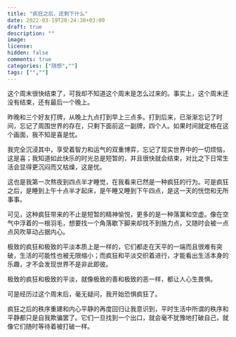```yaml
---
title: "疯狂之后，还剩下什么"
date: 2022-03-19T20:24:38+03:00
draft: true
description: ""
image: 
license: 
hidden: false
comments: true
categories: ["随想",""]
tags: ["",""]
---
```


这个周末很快结束了，可我却不知道这个周末是怎么过来的。事实上，这个周末还没有结束，还有最后一个晚上。

昨晚和三个好友打牌，从晚上九点打到早上三点多。打到后来，已渐渐忘记了时间，忘记了周围世界的存在，只剩下面前这一副牌，四个人。如果时间就定格在这个画面，我不知是喜是忧。

我完全沉浸其中，享受着智力和运气的双重博弈，忘记了现实世界中的一切烦恼，这是喜；我知道如此快乐的时光总是短暂的，并且很快就会结束，对比之下日常生活会显得更沉闷而又枯燥，这是忧。

这也是我第一次熬夜到四点半才睡觉，在我看来已然是一种疯狂的行为。可是疯狂之后，是睡到上午十点半才起床，是午睡又睡到下午四点，是这一天的恍惚和无所事事。

可见，这种疯狂带来的不止是短暂的精神愉悦，更多的是一种落寞和空虚。像在空气中浮着的一根羽毛，想要找一个角落歇下脚来却找不到施力点，又随时会被一点点风吹草动占据内心。

极致的疯狂和极致的平淡本质上是一样的，它们都走在天平的一端而且很难有突破，生活的可能性也被无限缩小；而疯狂和平淡交织着进行，才能看出生活本身的乐趣，才不会发现世界不是非此即彼。

极致的疯狂和极致的平淡，就像极致的善和极致的恶一样，都让人心生畏惧。

可是经历过这个周末后，毫无疑问，我开始恐惧疯狂了。

疯狂之后的秩序重建和内心平静的再度回归让我意识到，平时生活中所谓的秩序和平静都只是自我欺骗罢了。它们一旦找到一个出口，就会毫不犹豫地打破自己，就像它们随时等待着被打破一样。
